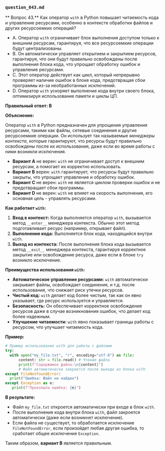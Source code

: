 ### `question_043.md`

** Вопрос 43.** Как оператор `with` в Python повышает читаемость кода и управление ресурсами, особенно в контексте обработки файлов и других ресурсоемких операций?

- A. Оператор `with` ограничивает блок выполнения доступом только к внешним ресурсам, гарантируя, что все ресурсоемкие операции будут централизованы.
- B. Он автоматически управляет открытием и закрытием ресурсов, гарантируя, что они будут правильно освобождены после выполнения блока кода, что упрощает обработку ошибок и управление ресурсами.
- C. Этот оператор действует как цикл, который непрерывно проверяет наличие ошибок в блоке кода, предотвращая сбои программы из-за необработанных исключений.
- D. Оператор `with` ускоряет выполнение кода внутри своего блока, оптимизируя использование памяти и циклы ЦП.

**Правильный ответ: B**

**Объяснение:**

Оператор `with` в Python предназначен для упрощения управления ресурсами, такими как файлы, сетевые соединения и другие ресурсоемкие операции. Он использует так называемые *менеджеры контекста*, которые гарантируют, что ресурсы будут правильно освобождены после их использования, даже если во время работы с ними возникли исключения.

*   **Вариант A** не верен: `with` не ограничивает доступ к внешним ресурсам, а помогает их корректно использовать.
*   **Вариант B** верен: `with` гарантирует, что ресурсы будут правильно закрыты, что упрощает управление и обработку ошибок.
*   **Вариант C** не верен: `with` не является циклом проверки ошибок и не предотвращает сбои программы.
*   **Вариант D** не верен: `with` не влияет на скорость выполнения, его основная цель - управлять ресурсами.

**Как работает `with`:**

1.  **Вход в контекст:** Когда выполняется оператор `with`, вызывается метод `__enter__` менеджера контекста. Обычно этот метод подготавливает ресурс (например, открывает файл).
2.  **Выполнение кода:** Выполняется блок кода, находящийся внутри `with`.
3.  **Выход из контекста:** После выполнения блока кода вызывается метод `__exit__` менеджера контекста, гарантируя корректное закрытие или освобождение ресурса, даже если в блоке `try` возникло исключение.

**Преимущества использования `with`:**

*   **Автоматическое управление ресурсами:**  `with` автоматически закрывает файлы, освобождает соединения, и т.д. после использования, что снижает риск утечки ресурсов.
*   **Чистый код:**  `with` делает код более чистым, так как он явно указывает, где ресурс используется и управляется.
*   **Безопасность:**   Он обеспечивает корректное освобождение ресурсов даже в случае возникновения ошибок, что делает код более надежным.
*   **Улучшение читаемости:** `with` явно показывает границы работы с ресурсом, что улучшает читаемость кода.

**Пример:**

```python
# Пример использования with для работы с файлами
try:
  with open("my_file.txt", "r", encoding="utf-8") as file:
      content: str = file.read() # Чтение файла
      print(f"Содержимое файла:\n{content}")
      # Файл автоматически закроется после выхода из блока with
except FileNotFoundError:
  print("Ошибка: Файл не найден")
except Exception as e:
   print(f"Произошла ошибка: {e}")
```

**В результате:**

*   Файл `my_file.txt` откроется автоматически при входе в блок `with`.
*  После выполнения кода внутри блока `with`, файл закроется автоматически (даже если возникнет исключение).
*  Если файла не существует, то обработается исключение `FileNotFoundError`, если произойдет любая другая ошибка, то сработает общее исключение `Exception`.
  
Таким образом, **вариант B** является правильным.
